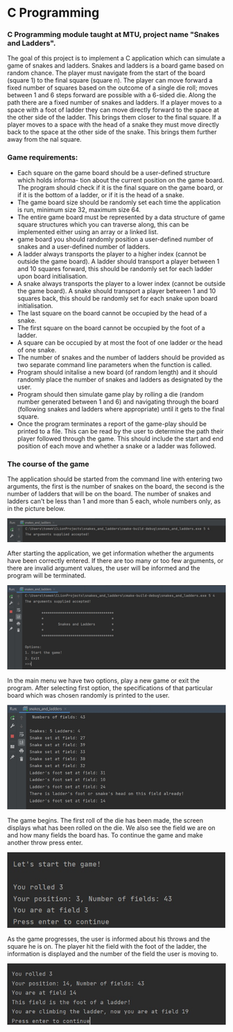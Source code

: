 # C Programming

### C Programming module taught at MTU, project name "Snakes and Ladders".

The goal of this project is to implement a C application which can simulate a game of snakes and
ladders. Snakes and ladders is a board game based on random chance. The player must navigate
from the start of the board (square 1) to the final square (square n). The player can move forward
a fixed number of squares based on the outcome of a single die roll; moves between 1 and 6 steps
forward are possible with a 6-sided die.
Along the path there are a fixed number of snakes and ladders. If a player moves to a space
with a foot of ladder they can move directly forward to the space at the other side of the ladder. This
brings them closer to the final square. If a player moves to a space with the head of a snake they must move
directly back to the space at the other side of the snake. This brings them further away from the
nal square.

### Game requirements: 
* Each square on the game board should be a user-defined structure which holds informa-
  tion about the current position on the game board. The program should check if it is
  the final square on the game board, or if it is the bottom of a ladder, or if it is the head
  of a snake.
* The game board size should be randomly set each time the application is run, minimum
  size 32, maximum size 64.
* The entire game board must be represented by a data structure of game square structures
  which you can traverse along, this can be implemented either using an array or a linked
  list.
* game board you should randomly position a user-defined number of snakes and
  a user-defined number of ladders.
* A ladder always transports the player to a higher index (cannot be outside the game
  board). A ladder should transport a player between 1 and 10 squares forward, this
  should be randomly set for each ladder upon board initialisation.
* A snake always transports the player to a lower index (cannot be outside the game
  board). A snake should transport a player between 1 and 10 squares back, this should
  be randomly set for each snake upon board initialisation.
* The last square on the board cannot be occupied by the head of a snake.
* The first square on the board cannot be occupied by the foot of a ladder.
* A square can be occupied by at most the foot of one ladder or the head of one snake.
* The number of snakes and the number of ladders should be provided as two separate
  command line parameters when the function is called.
* Program should initalise a new board (of random length) and it should randomly
  place the number of snakes and ladders as designated by the user.
* Program should then simulate game play by rolling a die (random number generated
  between 1 and 6) and navigating through the board (following snakes and ladders where
  appropriate) until it gets to the final square.
* Once the program terminates a report of the game-play should be printed to a file. This
  can be read by the user to determine the path their player followed through the game.
  This should include the start and end position of each move and whether a snake or a
  ladder was followed.

### The course of the game

The application should be started from the command line with entering two arguments, the first is the number of snakes on the board, the second is the number of ladders that will be on the board.
The number of snakes and ladders can't be less than 1 and more than 5 each, whole numbers only, as in the picture below.

![](images/arguments.jpg)

After starting the application, we get information whether the arguments have been correctly entered. If there are too many or too few arguments, or there are invalid argument values, the user will be informed and the program will be terminated.


![](images/start.jpg)

In the main menu we have two options, play a new game or exit the program. After selecting first option, the specifications of that particular board which was chosen randomly is printed to the user.

![](images/board_specs.jpg)

The game begins. The first roll of the die has been made, the screen displays what has been rolled on the die. We also see the field we are on and how many fields the board has. To continue the game and make another throw press enter.

![](images/game_started.jpg)

As the game progresses, the user is informed about his throws and the square he is on. The player hit the field with the foot of the ladder, the information is displayed and the number of the field the user is moving to.

![](images/ladder.jpg)